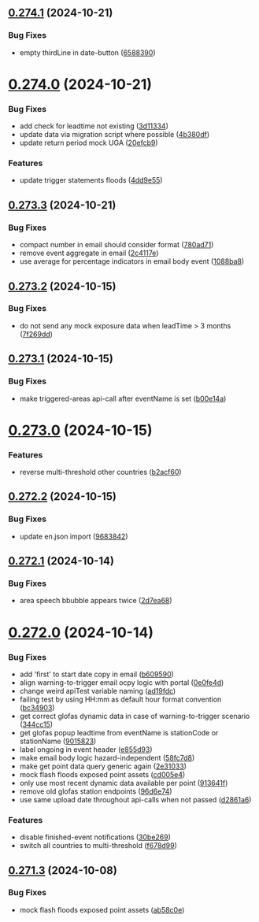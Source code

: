 ## [0.274.1](https://github.com/rodekruis/IBF-system/compare/v0.274.0...v0.274.1) (2024-10-21)


### Bug Fixes

* empty thirdLine in date-button ([6588390](https://github.com/rodekruis/IBF-system/commit/6588390de4a74044691371800550d9803627d8c4))



# [0.274.0](https://github.com/rodekruis/IBF-system/compare/v0.273.3...v0.274.0) (2024-10-21)


### Bug Fixes

* add check for leadtime not existing ([3d11334](https://github.com/rodekruis/IBF-system/commit/3d11334f0df53edd25362625b6bcc038e0636433))
* update data via migration script where possible ([4b380df](https://github.com/rodekruis/IBF-system/commit/4b380dfd6dae8261ca48d02cbf2cc4d6a69d00cd))
* update return period mock UGA ([20efcb9](https://github.com/rodekruis/IBF-system/commit/20efcb9effb7befde0a37c85136f4eb0459fa8ce))


### Features

* update trigger statements floods ([4dd9e55](https://github.com/rodekruis/IBF-system/commit/4dd9e558a155be15d7f51e29a0392ad3801e4010))



## [0.273.3](https://github.com/rodekruis/IBF-system/compare/v0.273.2...v0.273.3) (2024-10-21)


### Bug Fixes

* compact number in email should consider format ([780ad71](https://github.com/rodekruis/IBF-system/commit/780ad7155f3b76846b9e5234e884f18b36831b98))
* remove event aggregate in email ([2c4117e](https://github.com/rodekruis/IBF-system/commit/2c4117e7c0e02f95c5b93c6e86114b3f5d6faa48))
* use average for percentage indicators in email body event ([1088ba8](https://github.com/rodekruis/IBF-system/commit/1088ba8fcb0748c47ef61eeac1c6a3ac214aee05))



## [0.273.2](https://github.com/rodekruis/IBF-system/compare/v0.273.1...v0.273.2) (2024-10-15)


### Bug Fixes

* do not send any mock exposure data when leadTime > 3 months ([7f269dd](https://github.com/rodekruis/IBF-system/commit/7f269ddd508a21ca7031d33e8d3497adb6b42d76))



## [0.273.1](https://github.com/rodekruis/IBF-system/compare/v0.273.0...v0.273.1) (2024-10-15)


### Bug Fixes

* make triggered-areas api-call after eventName is set ([b00e14a](https://github.com/rodekruis/IBF-system/commit/b00e14ae80a414ec81324e4d49c0af7e10b45b0f))



# [0.273.0](https://github.com/rodekruis/IBF-system/compare/v0.272.2...v0.273.0) (2024-10-15)


### Features

* reverse multi-threshold other countries ([b2acf60](https://github.com/rodekruis/IBF-system/commit/b2acf601077c50c3949c6f2b39db3cf4fb4cea08))



## [0.272.2](https://github.com/rodekruis/IBF-system/compare/v0.272.1...v0.272.2) (2024-10-15)


### Bug Fixes

* update en.json import ([9683842](https://github.com/rodekruis/IBF-system/commit/9683842d5896a9a411dde02592aaddc24a63c337))



## [0.272.1](https://github.com/rodekruis/IBF-system/compare/v0.272.0...v0.272.1) (2024-10-14)


### Bug Fixes

* area speech bbubble appears twice ([2d7ea68](https://github.com/rodekruis/IBF-system/commit/2d7ea687017011c066e383561de5f010a07b3f34))



# [0.272.0](https://github.com/rodekruis/IBF-system/compare/v0.271.3...v0.272.0) (2024-10-14)


### Bug Fixes

* add 'first' to start date copy in email ([b609590](https://github.com/rodekruis/IBF-system/commit/b609590220c50c4e178024e2950b3880028ab339))
* align warning-to-trigger email ocpy logic with portal ([0e0fe4d](https://github.com/rodekruis/IBF-system/commit/0e0fe4d9776d540c7379c56272c8767684fbd808))
* change weird apiTest variable naming ([ad19fdc](https://github.com/rodekruis/IBF-system/commit/ad19fdc47e95fa1e90b00f3fb85d37e9becfecb8))
* failing test by using HH:mm as default hour format convention ([bc34903](https://github.com/rodekruis/IBF-system/commit/bc34903fe18c8896da99785fcc15292d20177cca))
* get correct glofas dynamic data in case of warning-to-trigger scenario ([344cc15](https://github.com/rodekruis/IBF-system/commit/344cc15fe2c3319c5aedadef00b0677306c3b581))
* get glofas popup leadtime from eventName is stationCode or stationName ([9015823](https://github.com/rodekruis/IBF-system/commit/90158233bcb71862d36f4028afa70d524fea8e0b))
* label ongoing in event header ([e855d93](https://github.com/rodekruis/IBF-system/commit/e855d93f2e396b1e3d7fe8917dc2d55ad5a5454a))
* make email body logic hazard-independent ([58fc7d8](https://github.com/rodekruis/IBF-system/commit/58fc7d8ed4e4640c306510b773eef3137722cb91))
* make get point data query generic again ([2e31033](https://github.com/rodekruis/IBF-system/commit/2e31033b633966e004fece44e4541992d032732a))
* mock flash floods exposed point assets ([cd005e4](https://github.com/rodekruis/IBF-system/commit/cd005e44ba2ceab153a0ac17a8cc4cc6d483df1f))
* only use most recent dynamic data available per point ([913641f](https://github.com/rodekruis/IBF-system/commit/913641fbef0649ed08a136a6ee4a232b2c16d0cd))
* remove old glofas station endpoints ([96d6e74](https://github.com/rodekruis/IBF-system/commit/96d6e74368fe01cba9cf71bfe65e19460c9878c1))
* use same upload date throughout api-calls when not passed ([d2861a6](https://github.com/rodekruis/IBF-system/commit/d2861a6d9186bb06f764579de84b8d06ff0a3795))


### Features

* disable finished-event notifications ([30be269](https://github.com/rodekruis/IBF-system/commit/30be2697bd9eec74d400d1c035f2a25879216a4b))
* switch all countries to multi-threshold ([f678d99](https://github.com/rodekruis/IBF-system/commit/f678d9921999a0b4c548b716f4e6367e197f6eeb))



## [0.271.3](https://github.com/rodekruis/IBF-system/compare/v0.271.2...v0.271.3) (2024-10-08)


### Bug Fixes

* mock flash floods exposed point assets ([ab58c0e](https://github.com/rodekruis/IBF-system/commit/ab58c0ed0c6cfb2ea72ee108956acbbb7e29ec28))



